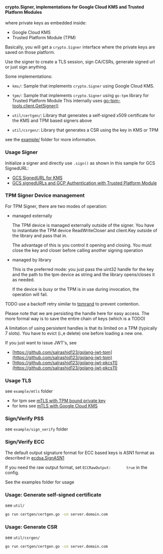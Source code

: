#### crypto.Signer, implementations for Google Cloud KMS and Trusted Platform Modules

where private keys as embedded inside:

* Google Cloud KMS 
* Trusted Platform Module (TPM)

Basically, you will get a `crypto.Signer` interface where the private keys are saved on those platform.  

Use the signer to create a TLS session, sign CA/CSRs, generate signed url or just sign anything.

Some implementations:

- `kms/`:  Sample that implements `crypto.Signer` using Google Cloud KMS.
- `tpm/`:  Sample that implements `crypto.Signer`  using `go-tpm` library for Trusted Platform Module    This internally uses [go-tpm-tools.client.GetSigner()](https://pkg.go.dev/github.com/google/go-tpm-tools/client#Key.GetSigner)

- `util/certgen/`:  Library that generates a self-signed x509 certificate for the KMS and TPM based signers above
- `util/csrgen/`:  Library that generates a CSR using the key in KMS or TPM 

see the [example/](example/) folder for more information.

### Usage Signer

Initialize a signer and directly use `.sign()` as shown in this sample for GCS SignedURL:

* [GCS SignedURL for KMS](https://github.com/salrashid123/kms_service_accounts/blob/master/main.go#L56)
* [GCS signedURLs and GCP Authentication with Trusted Platform Module](https://github.com/salrashid123/gcs_tpm)

### TPM Signer Device management

For TPM Signer, there are two modes of operation:

* managed externally

  The TPM device is managed externally outside of the signer.  You have to instantiate the TPM device ReadWriteCloser and client.Key outside of the library and pass that in.

  The advantage of this is you control it opening and closing.  You must close the key and closer before calling another signing operation

* managed by library

  This is the preferred mode: you just pass the uint32 handle for the key and the path to the tpm device as string and the library opens/closes it as needed.

  If the device is busy or the TPM is in use during invocation, the operation will fail.
  
TODO use a backoff retry similar to [tpmrand](https://github.com/salrashid123/tpmrand) to prevent contention.

Please note that we are persisting the handle here for easy access.  The more formal way is to save the entire chain of keys (which is a TODO)

A limitation of using persistent handles is that its limited on a TPM (typically 7 slots).  You have to evict (i.,e delete) one before loading a new one.


If you just want to issue JWT's, see

* [https://github.com/salrashid123/golang-jwt-tpm](https://github.com/salrashid123/golang-jwt-tpm)
* [https://github.com/salrashid123/golang-jwt-pkcs11](https://github.com/salrashid123/golang-jwt-pkcs11)

### Usage TLS

see `example/mtls` folder

* for tpm see [mTLS with TPM bound private key](https://github.com/salrashid123/go_tpm_https_embed)
* for kms see [mTLS with Google Cloud KMS](https://github.com/salrashid123/kms_golang_signer)


### Sign/Verify PSS

see `example/sign_verify` folder


### Sign/Verify ECC

The default output signature format for ECC based keys is ASN1 format as described in [ecdsa.SignASN1](https://pkg.go.dev/crypto/ecdsa#Sign)

If you need the raw output format, set `ECCRawOutput:       true` in the config.

See the examples folder for usage

### Usage: Generate self-signed certificate

see `util/`

```bash
go run certgen/certgen.go -cn server.domain.com
```

### Usage: Generate CSR

see `util/csrgen/`

```bash
go run certgen/certgen.go -cn server.domain.com
```

